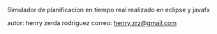 Simulador de planificacion en tiempo real 
realizado en eclipse y javafx

autor: henry zerda rodriguez
correo: henry.zrz@gmail.com
